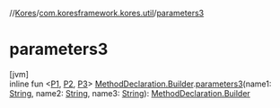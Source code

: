 //[Kores](../../index.md)/[com.koresframework.kores.util](index.md)/[parameters3](parameters3.md)

# parameters3

[jvm]\
inline fun <[P1](parameters3.md), [P2](parameters3.md), [P3](parameters3.md)> [MethodDeclaration.Builder](../com.koresframework.kores.base/-method-declaration/-builder/index.md).[parameters3](parameters3.md)(name1: [String](https://kotlinlang.org/api/latest/jvm/stdlib/kotlin/-string/index.html), name2: [String](https://kotlinlang.org/api/latest/jvm/stdlib/kotlin/-string/index.html), name3: [String](https://kotlinlang.org/api/latest/jvm/stdlib/kotlin/-string/index.html)): [MethodDeclaration.Builder](../com.koresframework.kores.base/-method-declaration/-builder/index.md)

